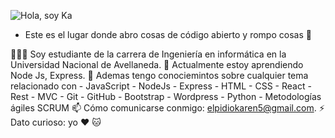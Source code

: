 ![Hola, soy Ka](https://user-images.githubusercontent.com/53590903/121248182-8309fd00-c879-11eb-8382-d1b6ebd5e7d3.png)

- Este es el lugar donde abro cosas de código abierto y rompo cosas 🤣

👩🏾‍💻 Soy estudiante de la carrera de Ingeniería en informática en la Universidad Nacional de Avellaneda. 
🌱 Actualmente estoy aprendiendo Node Js, Express. 
💬 Ademas tengo conociemintos sobre cualquier tema relacionado con
     - JavaScript
     - NodeJs
     - Express
     - HTML
     - CSS
     - React
     - Rest
     - MVC
     - Git
     - GitHub
     - Bootstrap
     - Wordpress
     - Python
     - Metodologías ágiles SCRUM
📫 Cómo comunicarse conmigo: elpidiokaren5@gmail.com.
⚡ Dato curioso: yo ❤️ 🐱

